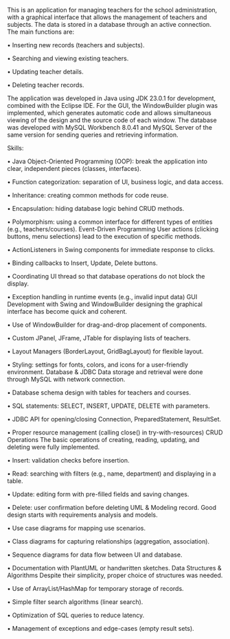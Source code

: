 

This is an application for managing teachers for the school administration, with a graphical interface that allows the management of teachers and subjects. The data is stored in a database through an active connection. The main functions are: 

• Inserting new records (teachers and subjects). 

• Searching and viewing existing teachers.

• Updating teacher details. 

• Deleting teacher records.

The application was developed in Java using JDK 23.0.1 for development, combined with the Eclipse IDE. For the GUI, the WindowBuilder plugin was implemented, which generates automatic code and allows simultaneous viewing of the design and the source code of each window. The database was developed with MySQL Workbench 8.0.41 and MySQL Server of the same version for sending queries and retrieving information.


Skills:

• Java Object-Oriented Programming (OOP): break the application into clear, independent pieces (classes, interfaces).

• Function categorization: separation of UI, business logic, and data access.

• Inheritance: creating common methods for code reuse.

• Encapsulation: hiding database logic behind CRUD methods. 

• Polymorphism: using a common interface for different types of entities (e.g., teachers/courses). Event-Driven Programming User actions (clicking buttons, menu selections) lead to the execution of specific methods. 

• ActionListeners in Swing components for immediate response to clicks.

• Binding callbacks to Insert, Update, Delete buttons. 

• Coordinating UI thread so that database operations do not block the display.

• Exception handling in runtime events (e.g., invalid input data) GUI Development with Swing and WindowBuilder designing the graphical interface has become quick and coherent.

• Use of WindowBuilder for drag-and-drop placement of components.

• Custom JPanel, JFrame, JTable for displaying lists of teachers.

• Layout Managers (BorderLayout, GridBagLayout) for flexible layout.

• Styling: settings for fonts, colors, and icons for a user-friendly environment. Database & JDBC Data storage and retrieval were done through MySQL with network connection. 

• Database schema design with tables for teachers and courses.

• SQL statements: SELECT, INSERT, UPDATE, DELETE with parameters.

• JDBC API for opening/closing Connection, PreparedStatement, ResultSet.

• Proper resource management (calling close() in try-with-resources) CRUD Operations The basic operations of creating, reading, updating, and deleting were fully implemented.

• Insert: validation checks before insertion.

• Read: searching with filters (e.g., name, department) and displaying in a table.

• Update: editing form with pre-filled fields and saving changes.

• Delete: user confirmation before deleting UML & Modeling record. Good design starts with requirements analysis and models. 

• Use case diagrams for mapping use scenarios.

• Class diagrams for capturing relationships (aggregation, association).

• Sequence diagrams for data flow between UI and database.

• Documentation with PlantUML or handwritten sketches. Data Structures & Algorithms Despite their simplicity, proper choice of structures was needed. 

• Use of ArrayList/HashMap for temporary storage of records.

• Simple filter search algorithms (linear search).

• Optimization of SQL queries to reduce latency.

• Management of exceptions and edge-cases (empty result sets).
